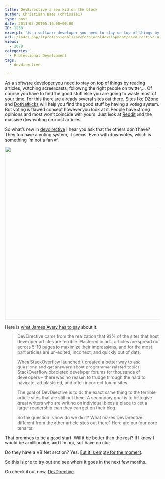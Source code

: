 ```yaml
---
title: DevDirective a new kid on the block
author: Christiaan Baes (chrissie1)
type: post
date: 2011-07-20T05:16:00+00:00
ID: 1258
excerpt: 'As a software developer you need to stay on top of things by reading articles, watching screencasts, following the right people on twitter,... Of course you have to find the good stuff else you are going to waste most of your time. For this there are al&hellip;'
url: /index.php/itprofessionals/professionaldevelopment/devdirective-a-new-kid-on/
views:
  - 2079
categories:
  - Professional Development
tags:
  - devdirective

---
```

As a software developer you need to stay on top of things by reading articles, watching screencasts, following the right people on twitter,&#8230; Of course you have to find the good stuff else you are going to waste most of your time. For this there are already several sites out there. Sites like [DZone][1] and [DotNetkicks][2] will help you find the good stuff by having a voting system. But voting is flawed concept however you look at it. People have strong opinions and most won&#8217;t coincide with yours. Just look at [Reddit][3] and the massive downvoting on most articles. 

So what&#8217;s new in [devdirective][4] I hear you ask that the others don&#8217;t have? They too have a voting system, it seems. Even with downvotes, which is something I&#8217;m not a fan of. 

<div class="image_block">
  <a href="https://lessthandot.z19.web.core.windows.net/wp-content/uploads/users/chrissie1/devdirective/devdirective.png?mtime=1311146162"><img alt="" src="https://lessthandot.z19.web.core.windows.net/wp-content/uploads/users/chrissie1/devdirective/devdirective.png?mtime=1311146162" width="1315" height="562" /></a>
</div>

Here is [what James Avery has to say][5] about it.

> DevDirective came from the realization that 99% of the sites that host developer articles are terrible. Plastered in ads, articles are spread out across 5-10 pages to maximize their impressions, and for the most part articles are un-edited, incorrect, and quickly out of date.
> 
> When StackOverflow launched it created a better way to ask questions and get answers about programmer related topics. StackOverflow obsoleted developer forums for thousands of developers &#8211; there was no reason to trudge through the hard to navigate, ad plastered, and often incorrect forum sites.
> 
> The goal of DevDirective is to do the exact same thing to the terrible article sites that are still out there. A secondary goal is to help give great writers who are writing on individual blogs a place to get a larger readership than they can get on their blog.
> 
> So the question is how do we do it? What makes DevDirective different from the other article sites out there? Here are our four core tenants:

That promises to be a good start. Will it be better than the rest? If I knew I would be a millionaire, and I&#8217;m not, so I have no clue. 

Do they have a VB.Net section? Yes. [But it is empty for the moment][6].

So this is one to try out and see where it goes in the next few months.

Go check it out now, [DevDirective][4].

 [1]: http://www.dzone.com/links/index.html
 [2]: http://dotnetkicks.com/default.aspx
 [3]: http://www.reddit.com/
 [4]: http://devdirective.com/
 [5]: http://devdirective.com/post/11/what-is-devdirective
 [6]: http://devdirective.com/topics/dotnet-vbnet